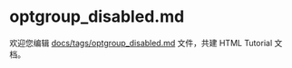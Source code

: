 optgroup_disabled.md
===

欢迎您编辑 <a target="__blank" href="https://github.com/jaywcjlove/html-tutorial/blob/main/docs/tags/optgroup_disabled.md">docs/tags/optgroup_disabled.md</a> 文件，共建 HTML Tutorial 文档。